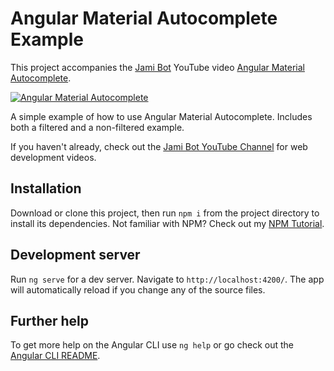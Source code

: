 # Angular Material Autocomplete Example

This project accompanies the [Jami Bot](https://jamibot.com) YouTube video [Angular Material Autocomplete](https://youtu.be/lUPMxuybaPM).

[![Angular Material Autocomplete](https://img.youtube.com/vi/lUPMxuybaPM/maxresdefault.jpg)](https://youtu.be/lUPMxuybaPM)

A simple example of how to use Angular Material Autocomplete. Includes both a filtered and a non-filtered example.

If you haven't already, check out the [Jami Bot YouTube Channel](https://youtube.com/c/JamiBot) for web development videos.

## Installation

Download or clone this project, then run `npm i` from the project directory to install its dependencies. Not familiar with NPM? Check out my [NPM Tutorial](https://www.youtube.com/watch?v=mzs-N5hXGuQ).

## Development server

Run `ng serve` for a dev server. Navigate to `http://localhost:4200/`. The app will automatically reload if you change any of the source files.

## Further help

To get more help on the Angular CLI use `ng help` or go check out the [Angular CLI README](https://github.com/angular/angular-cli/blob/master/README.md).

